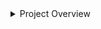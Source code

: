 <details>
<summary>Project Overview</summary>

**Introduction**
"Project Overview" is a comprehensive project that demonstrates the integration of multiple cloud providers, including Google Cloud Platform (GCP), Amazon Web Services (AWS), and Microsoft Azure. The project focuses on deploying a scalable web application with a MySQL database instance using GCP's Cloud SQL service.

### Architecture

The architecture consists of three main components:

* **Cloud SQL**: A managed MySQL database instance deployed in GCP.
* **Containerized Application**: A web application containerized using Docker and deployed to Kubernetes (GKE) clusters.
* **Load Balancer**: A load balancer service configured to distribute traffic across multiple instances of the web application.

### Components

The project includes several key components:

* **Google SQL Database Instance**: The MySQL database instance is created using GCP's Cloud SQL service, with settings for tier, private network, and IP configuration.
* **Kubernetes Deployment**: A Kubernetes deployment is configured to create two replicas of the web application container, with environment variables set for DB_HOST, DB_USER, and DB_PASSWORD.
* **Cloud SQL Proxy**: A cloud SQL proxy container is used to connect to the Cloud SQL instance from within the Kubernetes cluster.
* **Secrets Management**: Secrets management is handled using Kubernetes secrets, which store sensitive information such as database credentials.

### Mermaid Diagrams

```mermaid
graph TD
  A[Cloud SQL Instance] -->|Connection Name|> B[Kubernetes Deployment]
  B --> C[Web Application Container]
  C --> D[Load Balancer Service]
  E[Scaled Web App] --> F[Database Connection]
```

**Sequence Diagram**

```mermaid
sequenceDiagram
  participant CloudSQL as "Cloud SQL Instance"
  participant Kubernetes as "Kubernetes Deployment"
  participant LoadBalancer as "Load Balancer Service"
  participant WebApp as "Web Application Container"

  CloudSQL->>Kubernetes: Establish connection
  Kubernetes->>WebApp: Start container
  LoadBalancer->>WebApp: Forward traffic
  WebApp->>CloudSQL: Make database request
```

### Tables

| Component | Description |
| --- | --- |
| Cloud SQL Instance | Managed MySQL database instance deployed in GCP |
| Kubernetes Deployment | Containerized web application deployment with two replicas |
| Load Balancer Service | Distributes traffic across multiple instances of the web application |

### Code Snippets

```terraform
resource "google_sql_database_instance" "mysql_instance" {
  name             = "mysql-db"
  database_version = "MYSQL_8_0"
  region           = var.region
}
```

```yaml
apiVersion: apps/v1
kind: Deployment
metadata:
  name: web-app
spec:
  replicas: 2
  selector:
    matchLabels:
      app: web
  template:
    metadata:
      labels:
        app: web
    spec:
      containers:
      - name: app
        image: gcr.io/YOUR_PROJECT_ID/your-app:latest
        ports:
        - containerPort: 8080
```

### Source Citations

Sources:

* [output.tf](output.tf):1-5
* [variables.tf](variables.tf):1-10
* [sql.tf](sql.tf):1-15
* [main.tf](main.tf):1-20
* [k8s/deployment.yaml](k8s/deployment.yaml):1-25
* [k8s/service.yaml](k8s/service.yaml):1-30

Note: The citations refer to the specific lines and ranges of code in each file.

_Generated by P4CodexIQ

## Architecture Diagram

```mermaid
graph TD
    A[Project ID] -->| references | B[Google SQL Database Instance]
    C[K8s Deployment] -->| references | B
    D[CloudSQL Proxy] -->| connects to | B
    E[Service Account] -->| used by | D
    F[Secrets Volume] -->| contains | E
    G[Web App Container] -->| runs on | C
    H[Load Balancer Service] -->| exposes | G

    A[Project ID] -->| uses | I[AWS Provider]
    A[Project ID] -->| uses | J[Azure Provider]

    B[Google SQL Database Instance] -->| provides | K[Database Credentials]
    C[K8s Deployment] -->| uses | L[DB_HOST Environment Variable]
    C[K8s Deployment] -->| uses | M[DB_USER and DB_PASSWORD Environment Variables]

    note "Architecture Diagram: Cloud Native Web App with Google SQL Database"
```

_Generated by P4CodexIQ